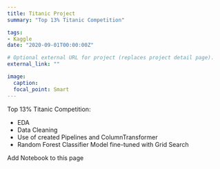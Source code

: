```yaml
---
title: Titanic Project
summary: "Top 13% Titanic Competition"

tags:
- Kaggle
date: "2020-09-01T00:00:00Z"

# Optional external URL for project (replaces project detail page).
external_link: ""

image:
  caption: 
  focal_point: Smart
---
```


Top 13% Titanic Competition:

- EDA
- Data Cleaning
- Use of created Pipelines and ColumnTransformer
- Random Forest Classifier Model fine-tuned with Grid Search

Add Notebook to this page
